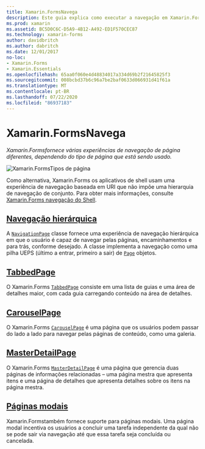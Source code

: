 ```yaml
---
title: Xamarin.FormsNavega
description: Este guia explica como executar a navegação em Xamarin.Forms aplicativos. Xamarin.Formsfornece várias experiências de navegação de página diferentes, dependendo do tipo de página que está sendo usado.
ms.prod: xamarin
ms.assetid: BC5D0C6C-D5A9-4B12-A492-ED1F570CEC87
ms.technology: xamarin-forms
author: davidbritch
ms.author: dabritch
ms.date: 12/01/2017
no-loc:
- Xamarin.Forms
- Xamarin.Essentials
ms.openlocfilehash: 65aa0f060e4d48834017a334d69b2f21645825f3
ms.sourcegitcommit: 008bcbd37b6c96a7be2baf0633d066931d41f61a
ms.translationtype: MT
ms.contentlocale: pt-BR
ms.lasthandoff: 07/22/2020
ms.locfileid: "86937183"
---
```

# <a name="xamarinforms-navigation"></a>Xamarin.FormsNavega

_Xamarin.Formsfornece várias experiências de navegação de página diferentes, dependendo do tipo de página que está sendo usado._

![Xamarin.FormsTipos de página](images/page-types.png)

Como alternativa, Xamarin.Forms os aplicativos de shell usam uma experiência de navegação baseada em URI que não impõe uma hierarquia de navegação de conjunto. Para obter mais informações, consulte [ Xamarin.Forms navegação do Shell](~/xamarin-forms/app-fundamentals/shell/navigation.md).

## <a name="hierarchical-navigation"></a>[Navegação hierárquica](hierarchical.md)

A [`NavigationPage`](xref:Xamarin.Forms.NavigationPage) classe fornece uma experiência de navegação hierárquica em que o usuário é capaz de navegar pelas páginas, encaminhamentos e para trás, conforme desejado. A classe implementa a navegação como uma pilha UEPS (último a entrar, primeiro a sair) de [`Page`](xref:Xamarin.Forms.Page) objetos.

## <a name="tabbedpage"></a>[TabbedPage](tabbed-page.md)

O Xamarin.Forms [`TabbedPage`](xref:Xamarin.Forms.TabbedPage) consiste em uma lista de guias e uma área de detalhes maior, com cada guia carregando conteúdo na área de detalhes.

## <a name="carouselpage"></a>[CarouselPage](carousel-page.md)

O Xamarin.Forms [`CarouselPage`](xref:Xamarin.Forms.CarouselPage) é uma página que os usuários podem passar do lado a lado para navegar pelas páginas de conteúdo, como uma galeria.

## <a name="masterdetailpage"></a>[MasterDetailPage](master-detail-page.md)

O Xamarin.Forms [`MasterDetailPage`](xref:Xamarin.Forms.MasterDetailPage) é uma página que gerencia duas páginas de informações relacionadas – uma página mestra que apresenta itens e uma página de detalhes que apresenta detalhes sobre os itens na página mestra.

## <a name="modal-pages"></a>[Páginas modais](modal.md)

Xamarin.Formstambém fornece suporte para páginas modais. Uma página modal incentiva os usuários a concluir uma tarefa independente da qual não se pode sair via navegação até que essa tarefa seja concluída ou cancelada.
